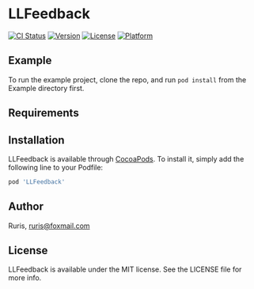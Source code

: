 # LLFeedback

[![CI Status](https://img.shields.io/travis/Ruris/LLFeedback.svg?style=flat)](https://travis-ci.org/Ruris/LLFeedback)
[![Version](https://img.shields.io/cocoapods/v/LLFeedback.svg?style=flat)](https://cocoapods.org/pods/LLFeedback)
[![License](https://img.shields.io/cocoapods/l/LLFeedback.svg?style=flat)](https://cocoapods.org/pods/LLFeedback)
[![Platform](https://img.shields.io/cocoapods/p/LLFeedback.svg?style=flat)](https://cocoapods.org/pods/LLFeedback)

## Example

To run the example project, clone the repo, and run `pod install` from the Example directory first.

## Requirements

## Installation

LLFeedback is available through [CocoaPods](https://cocoapods.org). To install
it, simply add the following line to your Podfile:

```ruby
pod 'LLFeedback'
```

## Author

Ruris, ruris@foxmail.com

## License

LLFeedback is available under the MIT license. See the LICENSE file for more info.

